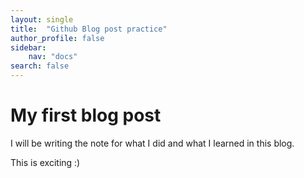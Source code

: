 ```yaml
---
layout: single
title:  "Github Blog post practice"
author_profile: false
sidebar:
    nav: "docs"
search: false
---
```


# My first blog post

I will be writing the note for what I did and what I learned in this blog.

This is exciting :)
